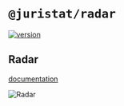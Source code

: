 # `@juristat/radar`

[![version](https://img.shields.io/npm/v/@juristat/radar.svg?style=flat-square)](https://www.npmjs.com/package/@juristat/radar)

## Radar

[documentation](http://nivo.rocks/#/radar)

![Radar](./doc/radar.png)
